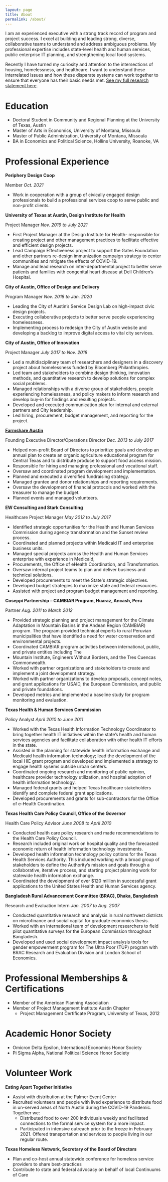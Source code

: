 ```yaml
---
layout: page
title: About
permalink: /about/
---
```


I am an experienced executive with a strong track record of program and project success. I excel at building and leading strong, diverse, collaborative teams to understand and address ambiguous problems. My professional expertise includes state-level health and human services, public enterprise IT planning, and strengthening local food systems. 

Recently I have turned my curiosity and attention to the intersections of housing, homelessness, and healthcare. I want to understand these interrelated issues and how these disparate systems can work together to ensure that everyone has their basic needs met. [See my full research statement here](https://docs.google.com/document/d/1TmYmvAIY8jwRLkzUK_TJtgUpWX5lhRldEtTwuHTBvjI/edit?usp=sharing). 

# Education
- Doctoral Student in Community and Regional Planning at the University of Texas, Austin 
- Master of Arts in Economics, University of Montana, Missoula
- Master of Public Administration, University of Montana, Missoula
- BA in Economics and Political Science, Hollins University, Roanoke, VA

# Professional Experience
**Periphery Design Coop** 

Member *Oct. 2021*
- Work in cooperation with a group of civically engaged design professionals to build a professional services coop to serve public and non-profit clients. 

**University of Texas at Austin, Design Institute for Health** 

Project Manager *Nov. 2019 to July 2021*
- First Project Manager at the Design Institute for Health- responsible for creating project and other management practices to facilitate effective and efficient design projects. 
- Lead Campaign Effectiveness project to support the Gates Foundation and other partners re-design immunization campaign strategy to center communities and mitigate the effects of COVID-19. 
- Manage and lead research on inter-departmental project to better serve patients and families with congenital heart disease at Dell Children’s Hospital. 

**City of Austin, Office of Design and Delivery**

Program Manager *Nov. 2018 to Jan. 2020* 
- Leading the City of Austin’s Service Design Lab on high-impact civic design projects.
- Executing collaborative projects to better serve people experiencing homelessness.
- Implementing process to redesign the City of Austin website and developing a backlog to improve digital access to vital city services.

**City of Austin, Office of Innovation**

Project Manager *July 2017 to Nov. 2018*
- Led a multidisciplinary team of researchers and designers in a discovery project about homelessness funded by Bloomberg Philanthropies.
- Led team and stakeholders to combine design thinking, innovation methods, and quantitative research to develop solutions for complex social problems.
- Managed relationships with a diverse group of stakeholders, people experiencing homelessness, and policy makers to inform research and develop buy-in for findings and resulting projects.
- Developed and executed communication plan for internal and external partners and City leadership.
- Led hiring, procurement, budget management, and reporting for the project.

[**Farmshare Austin**](https://www.farmshareaustin.org/)

Founding Executive Director/Operations Director *Dec. 2013 to July 2017*
- Helped non-profit Board of Directors to prioritize goals and develop an annual plan to create an organic agriculture educational program for Central Texas and to distribute produce to support food access mission.
- Responsible for hiring and managing professional and vocational staff.
- Oversaw and coordinated program development and implementation.
- Planned and executed a diversified fundraising strategy.
- Managed grantee and donor relationships and reporting requirements.
- Oversaw the development of financial protocols and worked with the treasurer to manage the budget.
- Planned events and managed volunteers.

**EW Consulting and Stark Consulting**

Healthcare Project Manager *May 2012 to July 2017* 
- Identified strategic opportunities for the Health and Human Services Commission during agency transformation and the Sunset review process.
- Coordinated and planned projects within Medicaid IT and enterprise business units.
- Managed special projects across the Health and Human Services enterprise with experience in Medicaid,
- Procurements, the Office of eHealth Coordination, and Transformation.
- Oversaw internal project teams to plan and deliver business and technical solutions.
- Developed procurements to meet the State's strategic objectives.
- Developed budget strategies to maximize state and federal resources.
- Assisted with project and program budget management and reporting.

**Coseppi Partnership – CAMBIAR Program, Huaraz, Ancash, Peru**

Partner *Aug. 2011 to March 2012*
- Provided strategic planning and project management for the Climate Adaptation in Mountain Basins in the Andean Region (CAMBIAR) program. The program provided technical experts to rural Peruvian municipalities that have identified a need for water conservation and environmental projects.
- Coordinated CAMBIAR program activities between international, public, and private entities including The
- Mountain Institute, Engineers Without Borders, and the Tres Cuencas Commonwealth.
- Worked with partner organizations and stakeholders to create and implement a joint development strategy.
- Worked with partner organizations to develop proposals, concept notes, and grant applications for USAID, the European Commission, and public and private foundations.
- Developed metrics and implemented a baseline study for program monitoring and evaluation.

**Texas Health & Human Services Commission**

Policy Analyst *April 2010 to June 2011*
- Worked with the Texas Health Information Technology Coordinator to bring together health IT initiatives within the state’s health and human services agencies and facilitate collaboration with other health IT efforts in the state.
- Assisted in the planning for statewide health information exchange and Medicaid health information technology; lead the development of the local HIE grant program and developed and implemented a strategy to engage health sysems outside urban centers. 
- Coordinated ongoing research and monitoring of public opinion, healthcare provider technology utilization, and hospital adoption of health information technology.
- Managed federal grants and helped Texas healthcare stakeholders identify and complete federal grant applications.
- Developed procurements and grants for sub-contractors for the Office of e-Health Coordination.

**Texas Health Care Policy Council, Office of the Governor**

Health Care Policy Advisor *June 2008 to April 2010*
- Conducted health care policy research and made recommendations to the Health Care Policy Council.
- Research included original work on hospital quality and the forecasted economic return of health information technology investments.
- Developed health information technology policy options for the Texas Health Services Authority. This included working with a broad group of stakeholders to define the Authority’s mission and goals through a collaborative, iterative process, and starting project planning work for statewide health information exchange.
- Coordinated the development of over $120 million in successful grant applications to the United States Health and Human Services agency.

**Bangladesh Rural Advancement Committee (BRAC), Dhaka, Bangladesh**

Research and Evaluation Intern *Jan. 2007 to Aug. 2007*
- Conducted quantitative research and analysis in rural northwest districts on microfinance and social capital for graduate economics thesis.
- Worked with an international team of development researchers to field pilot quantitative surveys for the European Commission throughout Bangladesh.
- Developed and used social development impact analysis tools for gender empowerment program for The Ultra Poor (TUP) program with BRAC Research and Evaluation Division and London School of Economics. 

# Professional Memberships & Certifications
- Member of the American Planning Association 
- Member of Project Management Institute Austin Chapter
    - Project Management Certificate Program, University of Texas, 2012

# Academic Honor Society
- Omicron Delta Epsilon, International Economics Honor Society
- Pi Sigma Alpha, National Political Science Honor Society

# Volunteer Work
**Eating Apart Together Initiative** 
- Assist with distribution at the Palmer Event Center 
- Recruited volunteers and people with lived experience to distribute food in un-served areas of North Austin during the COVID-19 Pandemic. Together we: 
    - Distributed food to over 200 individuals weekly and facilitated connections to the formal service system for a more impact.
    - Participated in intensive outreach prior to the freeze in February 2021. Offered transportation and services to people living in our regular route.  

**Texas Homeless Network, Secretary of the Board of Directors** 
- Plan and co-host annual statewide conference for homeless service providers to share best-practices
- Contribute to state and federal advocacy on behalf of local Continuums of Care

